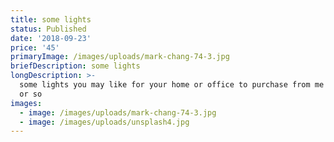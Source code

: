 ```yaml
---
title: some lights
status: Published
date: '2018-09-23'
price: '45'
primaryImage: /images/uploads/mark-chang-74-3.jpg
briefDescription: some lights
longDescription: >-
  some lights you may like for your home or office to purchase from me for $45
  or so
images:
  - image: /images/uploads/mark-chang-74-3.jpg
  - image: /images/uploads/unsplash4.jpg
---
```


